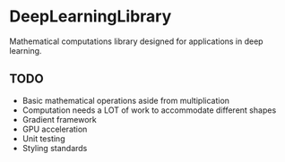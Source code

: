 # DeepLearningLibrary
Mathematical computations library designed for applications in deep learning.

## TODO
- Basic mathematical operations aside from multiplication
- Computation needs a LOT of work to accommodate different shapes
- Gradient framework
- GPU acceleration
- Unit testing
- Styling standards
